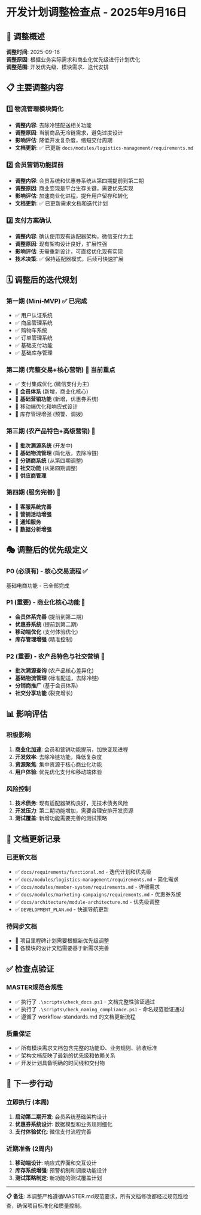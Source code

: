# 开发计划调整检查点 - 2025年9月16日

## 🎯 调整概述

**调整时间**: 2025-09-16  
**调整原因**: 根据业务实际需求和商业化优先级进行计划优化  
**调整范围**: 开发优先级、模块需求、迭代安排  

## 📋 主要调整内容

### 1️⃣ 物流管理模块简化
- **调整内容**: 去除冷链配送相关功能
- **调整原因**: 当前商品无冷链需求，避免过度设计
- **影响评估**: 降低开发复杂度，缩短交付周期
- **文档更新**: ✅ 已更新 `docs/modules/logistics-management/requirements.md`

### 2️⃣ 会员营销功能提前
- **调整内容**: 会员系统和优惠券系统从第四期提前到第二期
- **调整原因**: 商业变现是平台生存关键，需要优先实现
- **影响评估**: 加速商业化进程，提升用户留存和转化
- **文档更新**: ✅ 已更新需求文档和迭代计划

### 3️⃣ 支付方案确认
- **调整内容**: 确认使用现有适配器架构，微信支付为主
- **调整原因**: 现有架构设计良好，扩展性强
- **影响评估**: 无需重新设计，可直接优化现有实现
- **技术决策**: ✅ 保持适配器模式，后续可快速扩展

## 🗓️ 调整后的迭代规划

### 第一期 (Mini-MVP) ✅ 已完成
- ✅ 用户认证系统
- ✅ 商品管理系统  
- ✅ 购物车系统
- ✅ 订单管理系统
- ✅ 基础支付功能
- ✅ 基础库存管理

### 第二期 (完整交易+核心营销) 🔄 当前重点
- ✅ 支付集成优化 (微信支付为主)
- 📝 **会员体系** (新增，商业化核心)
- 📝 **基础营销功能** (新增，优惠券系统)
- 📝 移动端优化和响应式设计
- 📝 库存管理增强 (预警、调拨)

### 第三期 (农产品特色+高级营销) 📝
- 🔄 **批次溯源系统** (开发中)
- 📝 **基础物流管理** (简化版，去除冷链)
- 📝 **分销商系统** (从第四期调整)
- 📝 **社交功能** (从第四期调整)
- 📝 **供应商管理** 

### 第四期 (服务完善) 📝
- 📝 **客服系统完善**
- 📝 **营销活动增强**  
- 📝 **通知服务**
- 📝 **数据分析增强**

## 🎭 调整后的优先级定义

### P0 (必须有) - 核心交易流程 ✅
基础电商功能 - 已全部完成

### P1 (重要) - 商业化核心功能 🔄
- **会员体系完善** (提前到第二期)
- **优惠券系统** (提前到第二期)  
- **移动端优化** (支付体验优化)
- **库存管理增强** (精准控制)

### P2 (重要) - 农产品特色与社交营销 📝  
- **批次溯源查询** (农产品核心差异化)
- **基础物流管理** (标准配送，去除冷链)
- **分销商推广** (基于会员体系)
- **社交分享功能** (裂变增长)

## 📊 影响评估

### 积极影响
1. **商业化加速**: 会员和营销功能提前，加快变现进程
2. **开发效率**: 去除冷链功能，降低复杂度
3. **资源聚焦**: 集中资源于核心商业化功能
4. **用户体验**: 优先优化支付和移动端体验

### 风险控制
1. **技术债务**: 现有适配器架构良好，无技术债务风险
2. **开发压力**: 第二期功能增加，需要合理安排开发资源
3. **测试覆盖**: 新增功能需要完善的测试策略

## 📝 文档更新记录

### 已更新文档
- ✅ `docs/requirements/functional.md` - 迭代计划和优先级
- ✅ `docs/modules/logistics-management/requirements.md` - 简化需求
- ✅ `docs/modules/member-system/requirements.md` - 详细需求
- ✅ `docs/modules/marketing-campaigns/requirements.md` - 优惠券系统  
- ✅ `docs/architecture/module-architecture.md` - 优先级调整
- ✅ `DEVELOPMENT_PLAN.md` - 快速导航更新

### 待同步文档
- 📝 项目里程碑计划需要根据新优先级调整
- 📝 各模块的设计文档需要基于新需求完善

## ✅ 检查点验证

### MASTER规范合规性
- ✅ 执行了 `.\scripts\check_docs.ps1` - 文档完整性验证通过
- ✅ 执行了 `.\scripts\check_naming_compliance.ps1` - 命名规范验证通过
- ✅ 遵循了 workflow-standards.md 的文档更新流程

### 质量保证
- ✅ 所有模块需求文档包含完整的功能ID、业务规则、验收标准
- ✅ 架构文档反映了最新的优先级和依赖关系
- ✅ 开发计划具备明确的时间线和交付物

## 🚀 下一步行动

### 立即执行 (本周)
1. **启动第二期开发**: 会员系统基础架构设计
2. **优惠券系统设计**: 数据模型和业务规则细化
3. **支付体验优化**: 微信支付流程完善

### 近期准备 (2周内)  
1. **移动端设计**: 响应式界面和交互设计
2. **库存系统增强**: 预警机制和调拨功能设计
3. **测试策略制定**: 新功能的测试覆盖计划

---

**📋 备注**: 本调整严格遵循MASTER.md规范要求，所有文档修改都经过规范性检查，确保项目标准化和质量控制。
